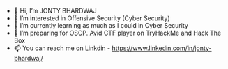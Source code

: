 - 👋 Hi, I’m JONTY BHARDWAJ
- 👀 I’m interested in Offensive Security (Cyber Security)
- 🌱 I’m currently learning as much as I could in Cyber Security
- 💞️ I’m preparing for OSCP. Avid CTF player on TryHackMe and Hack The Box
- 📫 You can reach me on Linkdin - https://www.linkedin.com/in/jonty-bhardwaj/
